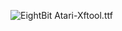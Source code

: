 ![EightBit Atari-Xftool.ttf](https://github.com/ChoccyHobNob/EightBit-Atari-Fonts/blob/master/X/EightBit%20Atari-Xftool-sample.png "EightBit Atari-Xftool.ttf") 